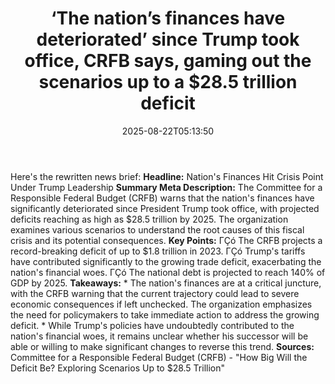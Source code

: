 ﻿---
title: "‘The nation’s finances have deteriorated’ since Trump took office, CRFB says, gaming out the scenarios up to a $28.5 trillion deficit"
date: "2025-08-22T05:13:50"
category: "Markets"
summary: ""
slug: "the nations finances have deteriorated since trump took offi"
source_urls:
  - "https://fortune.com/2025/08/21/how-big-deficit-trump-tariffs-crfb/"
seo:
  title: "‘The nation’s finances have deteriorated’ since Trump took office, CRFB says, gaming out the scenarios up to a $28.5 trillion deficit | Hash n Hedge"
  description: ""
  keywords: ["news", "markets", "brief"]
---
Here's the rewritten news brief:  **Headline:** Nation's Finances Hit Crisis Point Under Trump Leadership  **Summary Meta Description:** The Committee for a Responsible Federal Budget (CRFB) warns that the nation's finances have significantly deteriorated since President Trump took office, with projected deficits reaching as high as $28.5 trillion by 2025. The organization examines various scenarios to understand the root causes of this fiscal crisis and its potential consequences.  **Key Points:**  ΓÇó The CRFB projects a record-breaking deficit of up to $1.8 trillion in 2023. ΓÇó Trump's tariffs have contributed significantly to the growing trade deficit, exacerbating the nation's financial woes. ΓÇó The national debt is projected to reach 140% of GDP by 2025.  **Takeaways:**  * The nation's finances are at a critical juncture, with the CRFB warning that the current trajectory could lead to severe economic consequences if left unchecked. The organization emphasizes the need for policymakers to take immediate action to address the growing deficit. * While Trump's policies have undoubtedly contributed to the nation's financial woes, it remains unclear whether his successor will be able or willing to make significant changes to reverse this trend.  **Sources:** Committee for a Responsible Federal Budget (CRFB) - "How Big Will the Deficit Be? Exploring Scenarios Up to $28.5 Trillion" 
